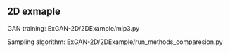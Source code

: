 ## 2D exmaple
GAN training: ExGAN-2D/2DExample/mlp3.py

Sampling algorithm: ExGAN-2D/2DExample/run_methods_comparesion.py

